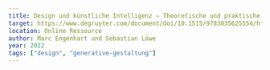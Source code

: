 ```yaml
---
title: Design und künstliche Intelligenz – Theoretische und praktische Grundlagen der Gestaltung mit maschinell lernenden Systemen
target: https://www.degruyter.com/document/doi/10.1515/9783035625554/html#contents
location: Online Ressource
author: Marc Engenhart und Sebastian Löwe
year: 2022
tags: ["design", "generative-gestaltung"]
---
```

